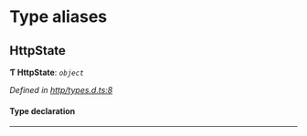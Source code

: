 

# Type aliases

<a id="httpstate"></a>

##  HttpState

**Ƭ HttpState**: *`object`*

*Defined in [http/types.d.ts:8](https://github.com/polkadot-js/api/blob/b3a95b5/packages/api-provider/src/http/types.d.ts#L8)*

#### Type declaration

___

